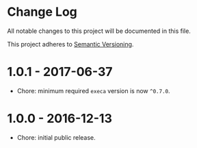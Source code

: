 # Change Log

All notable changes to this project will be documented in this file.

This project adheres to [Semantic Versioning](http://semver.org/).

# 1.0.1 - 2017-06-37

-   Chore: minimum required `execa` version is now `^0.7.0`.

# 1.0.0 - 2016-12-13

-   Chore: initial public release.
